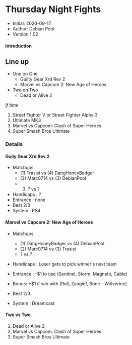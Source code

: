 # Thursday Night Fights

* Initial: 2020-09-17
* Author: Debian Pool
* Version 1.02

#### Introduction

## Line up
* One on One
   * Guilty Gear Xrd Rev 2 
   * Marvel vs Capcom 2: New Age of Heroes 
* Two on Two   
   * Dead or Alive 2

_If time_

1. Street Fighter V  or Street Fighter Alpha 3 
1. Ultimate MK3
1. Marvel vs Capcom: Clash of Super Heroes
1. Super Smash Bros Ultimate


### Details

#### Guily Gear Xrd Rev 2

* Matchups
   * (1) Trasisi vs (4) DangHoneyBadger
   * (2) Marc0714 vs (3) DebianPool
   * 3. ? vs ?
* Handicaps : ?
* Entrance : none    
* Best 2/3
* System : PS4

#### Marvel vs Capcom 2: New Age of Heroes

* Matchups
   * (1) DangHoneyBadger vs (4) DebianPool
   * (2) Marc0714 vs (3) Trasisi
   * ? vs ?
 
* Handicaps : Loser gets to pick winner's next team
* Entrance : -$1 to use (Sentinel, Storm, Magneto, Cable)
* Bonus: +$1 if win with (Roll, Zangief, Bone - Wolverine)
* Best 2/3     
* System : Dreamcast

#### Two vs Two

1. Dead or Alive 2 
2. Marvel vs Capcom: Clash of Super Heroes
3. Super Smash Bros Ultimate
